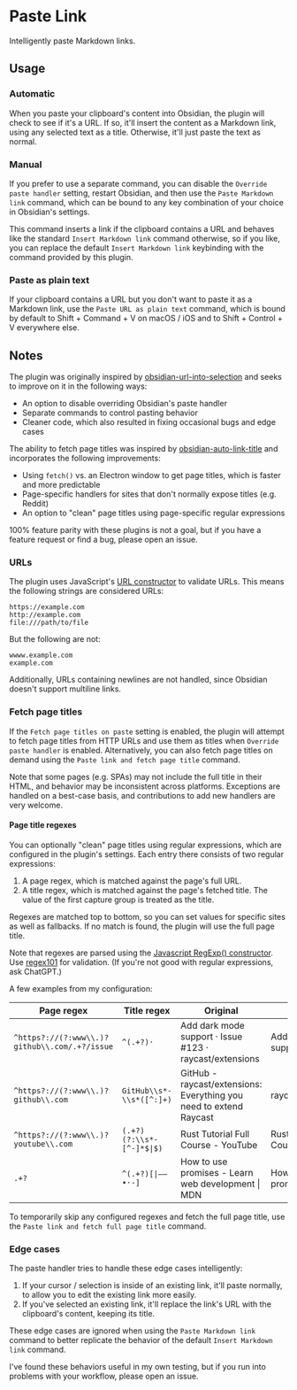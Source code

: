 # Paste Link

Intelligently paste Markdown links.

## Usage

### Automatic

When you paste your clipboard's content into Obsidian, the plugin will check to see if it's a URL. If so, it'll insert the content as a Markdown link, using any selected text as a title. Otherwise, it'll just paste the text as normal.

### Manual

If you prefer to use a separate command, you can disable the `Override paste handler` setting, restart Obsidian, and then use the `Paste Markdown link` command, which can be bound to any key combination of your choice in Obsidian's settings.

This command inserts a link if the clipboard contains a URL and behaves like the standard `Insert Markdown link` command otherwise, so if you like, you can replace the default `Insert Markdown link` keybinding with the command provided by this plugin.

### Paste as plain text

If your clipboard contains a URL but you don't want to paste it as a Markdown link, use the `Paste URL as plain text` command, which is bound by default to Shift + Command + V on macOS / iOS and to Shift + Control + V everywhere else.

## Notes

The plugin was originally inspired by [obsidian-url-into-selection](https://github.com/denolehov/obsidian-url-into-selection) and seeks to improve on it in the following ways:

-   An option to disable overriding Obsidian's paste handler
-   Separate commands to control pasting behavior
-   Cleaner code, which also resulted in fixing occasional bugs and edge cases

The ability to fetch page titles was inspired by [obsidian-auto-link-title](https://github.com/zolrath/obsidian-auto-link-title) and incorporates the following improvements:

-   Using `fetch()` vs. an Electron window to get page titles, which is faster and more predictable
-   Page-specific handlers for sites that don't normally expose titles (e.g. Reddit)
-   An option to "clean" page titles using page-specific regular expressions

100% feature parity with these plugins is not a goal, but if you have a feature request or find a bug, please open an issue.

### URLs

The plugin uses JavaScript's [URL constructor](https://developer.mozilla.org/en-US/docs/Web/API/URL/URL) to validate URLs. This means the following strings are considered URLs:

```
https://example.com
http://example.com
file:///path/to/file
```

But the following are not:

```
wwww.example.com
example.com
```

Additionally, URLs containing newlines are not handled, since Obsidian doesn't support multiline links.

### Fetch page titles

If the `Fetch page titles on paste` setting is enabled, the plugin will attempt to fetch page titles from HTTP URLs and use them as titles when `Override paste handler` is enabled. Alternatively, you can also fetch page titles on demand using the `Paste link and fetch page title` command.

Note that some pages (e.g. SPAs) may not include the full title in their HTML, and behavior may be inconsistent across platforms. Exceptions are handled on a best-case basis, and contributions to add new handlers are very welcome.

#### Page title regexes

You can optionally "clean" page titles using regular expressions, which are configured in the plugin's settings. Each entry there consists of two regular expressions:

1. A page regex, which is matched against the page's full URL.
2. A title regex, which is matched against the page's fetched title. The value of the first capture group is treated as the title.

Regexes are matched top to bottom, so you can set values for specific sites as well as fallbacks. If no match is found, the plugin will use the full page title.

Note that regexes are parsed using the [Javascript RegExp() constructor](https://developer.mozilla.org/en-US/docs/Web/JavaScript/Reference/Global_Objects/RegExp/RegExp). Use [regex101](https://regex101.com) for validation. (If you're not good with regular expressions, ask ChatGPT.)

A few examples from my configuration:

| Page regex                                    | Title regex               | Original                                                           | Cleaned                   |
| --------------------------------------------- | ------------------------- | ------------------------------------------------------------------ | ------------------------- |
| `^https?://(?:www\\.)?github\\.com/.+?/issue` | `^(.+?)·`                 | Add dark mode support · Issue #123 · raycast/extensions            | Add dark mode support     |
| `^https?://(?:www\\.)?github\\.com`           | `GitHub\\s*-\\s*([^:]+)`  | GitHub - raycast/extensions: Everything you need to extend Raycast | raycast/extensions        |
| `^https?://(?:www\\.)?youtube\\.com`          | `(.+?)(?:\\s*-[^-]*$\|$)` | Rust Tutorial Full Course - YouTube                                | Rust Tutorial Full Course |
| `.+?`                                         | `^(.+?)[\|–—•·-]`         | How to use promises - Learn web development \| MDN                 | How to use promises       |

To temporarily skip any configured regexes and fetch the full page title, use the `Paste link and fetch full page title` command.

### Edge cases

The paste handler tries to handle these edge cases intelligently:

1. If your cursor / selection is inside of an existing link, it'll paste normally, to allow you to edit the existing link more easily.
2. If you've selected an existing link, it'll replace the link's URL with the clipboard's content, keeping its title.

These edge cases are ignored when using the `Paste Markdown link` command to better replicate the behavior of the default `Insert Markdown link` command.

I've found these behaviors useful in my own testing, but if you run into problems with your workflow, please open an issue.

